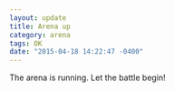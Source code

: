```yaml
---
layout: update
title: Arena up
category: arena
tags: OK
date: "2015-04-18 14:22:47 -0400"
---
```


The arena is running. Let the battle begin!
